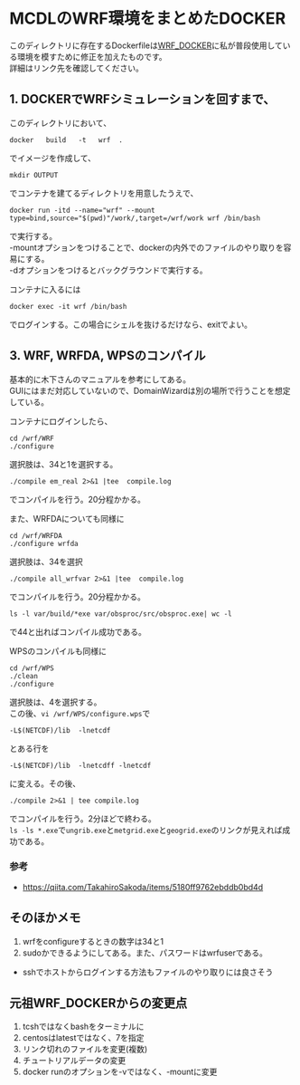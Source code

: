 # MCDLのWRF環境をまとめたDOCKER
このディレクトリに存在するDockerfileは[WRF_DOCKER](https://github.com/NCAR/WRF_DOCKER)に私が普段使用している環境を模すために修正を加えたものです。<br>
詳細はリンク先を確認してください。

## 1. DOCKERでWRFシミュレーションを回すまで、
このディレクトリにおいて、
```
docker   build   -t   wrf  .
```
でイメージを作成して、
```
mkdir OUTPUT
```
でコンテナを建てるディレクトリを用意したうえで、
<!-- docker run -it -privileged -p 2222:22  --name="wrf" --mount type=bind,source="$(pwd)"/work/,target=/wrf/work  wrf /bin/bash -->
```
docker run -itd --name="wrf" --mount type=bind,source="$(pwd)"/work/,target=/wrf/work wrf /bin/bash 
```
で実行する。<br>
-mountオプションをつけることで、dockerの内外でのファイルのやり取りを容易にする。<br>
-dオプションをつけるとバックグラウンドで実行する。
<!-- dockerのコンテナから抜けるときは
```
Ctrl+P ⇒ Ctrl ＋Q
```
である。 -->
コンテナに入るには
```
docker exec -it wrf /bin/bash
```
でログインする。この場合にシェルを抜けるだけなら、exitでよい。

## 3. WRF, WRFDA, WPSのコンパイル
基本的に木下さんのマニュアルを参考にしてある。<br>
GUIにはまだ対応していないので、DomainWizardは別の場所で行うことを想定している。

コンテナにログインしたら、
```
cd /wrf/WRF
./configure
```
選択肢は、34と1を選択する。
```
./compile em_real 2>&1 |tee  compile.log
```
でコンパイルを行う。20分程かかる。

また、WRFDAについても同様に
```
cd /wrf/WRFDA
./configure wrfda
```
選択肢は、34を選択
```
./compile all_wrfvar 2>&1 |tee  compile.log
```
でコンパイルを行う。20分程かかる。<br>
```
ls -l var/build/*exe var/obsproc/src/obsproc.exe| wc -l
```
で44と出ればコンパイル成功である。

WPSのコンパイルも同様に
```
cd /wrf/WPS
./clean
./configure
```
選択肢は、4を選択する。<br>
この後、`vi /wrf/WPS/configure.wps`で
```
-L$(NETCDF)/lib  -lnetcdf
```
とある行を
```
-L$(NETCDF)/lib  -lnetcdff -lnetcdf
```
に変える。その後、
```
./compile 2>&1 | tee compile.log
```
でコンパイルを行う。2分ほどで終わる。<br>
`ls -ls *.exe`で`ungrib.exe`と`metgrid.exe`と`geogrid.exe`のリンクが見えれば成功である。


### 参考
- https://qiita.com/TakahiroSakoda/items/5180ff9762ebddb0bd4d

## そのほかメモ 
1. wrfをconfigureするときの数字は34と1
2. sudoかできるようにしてある。また、パスワードはwrfuserである。


- sshでホストからログインする方法もファイルのやり取りには良さそう

## 元祖WRF_DOCKERからの変更点
1. tcshではなくbashをターミナルに
2. centosはlatestではなく、7を指定
3. リンク切れのファイルを変更(複数)
4. チュートリアルデータの変更
5. docker runのオプションを-vではなく、-mountに変更
